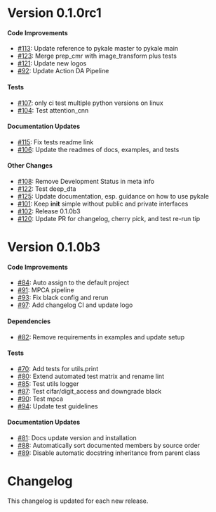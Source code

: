 # Version  0.1.0rc1


#### Code Improvements


* [#113](https://github.com/pykale/pykale/pull/113): Update reference to pykale master to pykale main
* [#123](https://github.com/pykale/pykale/pull/123): Merge prep_cmr with image_transform plus tests
* [#121](https://github.com/pykale/pykale/pull/121): Update new logos
* [#92](https://github.com/pykale/pykale/pull/92): Update Action DA Pipeline

#### Tests


* [#107](https://github.com/pykale/pykale/pull/107): only ci test multiple python versions on linux
* [#104](https://github.com/pykale/pykale/pull/104): Test attention_cnn

#### Documentation Updates


* [#115](https://github.com/pykale/pykale/pull/115): Fix tests readme link
* [#106](https://github.com/pykale/pykale/pull/106): Update the readmes of docs, examples, and tests

#### Other Changes

* [#108](https://github.com/pykale/pykale/pull/108): Remove Development Status in meta info
* [#122](https://github.com/pykale/pykale/pull/122): Test deep_dta
* [#125](https://github.com/pykale/pykale/pull/125): Update documentation, esp. guidance on how to use pykale
* [#101](https://github.com/pykale/pykale/pull/101): Keep __init__ simple without public and private interfaces
* [#102](https://github.com/pykale/pykale/pull/102): Release 0.1.0b3
* [#120](https://github.com/pykale/pykale/pull/120): Update PR for changelog, cherry pick, and test re-run tip


# Version  0.1.0b3

#### Code Improvements

* [#84](https://github.com/pykale/pykale/pull/84): Auto assign to the default project
* [#91](https://github.com/pykale/pykale/pull/91): MPCA pipeline
* [#93](https://github.com/pykale/pykale/pull/93): Fix black config and rerun
* [#97](https://github.com/pykale/pykale/pull/97): Add changelog CI and update logo

#### Dependencies

* [#82](https://github.com/pykale/pykale/pull/82): Remove requirements in examples and update setup

#### Tests

* [#70](https://github.com/pykale/pykale/pull/70): Add tests for utils.print
* [#80](https://github.com/pykale/pykale/pull/80): Extend automated test matrix and rename lint
* [#85](https://github.com/pykale/pykale/pull/85): Test utils logger
* [#87](https://github.com/pykale/pykale/pull/87): Test cifar/digit_access and downgrade black
* [#90](https://github.com/pykale/pykale/pull/90): Test mpca
* [#94](https://github.com/pykale/pykale/pull/94): Update test guidelines

#### Documentation Updates

* [#81](https://github.com/pykale/pykale/pull/81): Docs update version and installation
* [#88](https://github.com/pykale/pykale/pull/88): Automatically sort documented members by source order
* [#89](https://github.com/pykale/pykale/pull/89): Disable automatic docstring inheritance from parent class


# Changelog

This changelog is updated for each new release.
